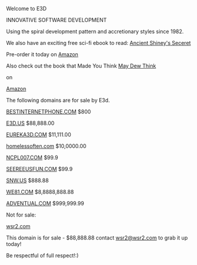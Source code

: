 Welcome to E3D

INNOVATIVE SOFTWARE DEVELOPMENT

Using the spiral development pattern and accretionary styles since 1982.

We also have an exciting free sci-fi ebook to read: [Ancient Shiney's Seceret](http://e3d.us/rare-ass.pdf)

Pre-order it today on [Amazon](https://www.amazon.com/dp/B07TQH2ZFP)

Also check out the book that Made You Think [May Dew Think](https://www.amazon.com/dp/B07TRNN833) 

on 

[Amazon](https://www.amazon.com/dp/B07TRNN833) 

The following domains are for sale by E3d.

[BESTINTERNETPHONE.COM](http://BESTINTERNETPHONE.COM) $800

[E3D.US](http:\\E3D.US)	$88,888.00

[EUREKA3D.COM](http://EUREKA3D.COM)	$11,111.00

[homelessoften.com](http://homelessoften.com)	$10,0000.00

[NCPL007.COM](http://NCPL007.COM)	$99.9

[SEEREEUSFUN.COM](http://SEEREEUSFUN.COM)	$99.9

[SNW.US](http://SNW.US)	$888.88

[WE81.COM](http://we81.com)	$8,8888,888.88

[ADVENTUAL.COM](http://adventual.com)	$999,999.99

Not for sale:

[wsr2.com](wsr2.com)

This domain is for sale - $88,888.88 contact wsr2@wsr2.com to grab it up today!

Be respectful of full respect!:)
